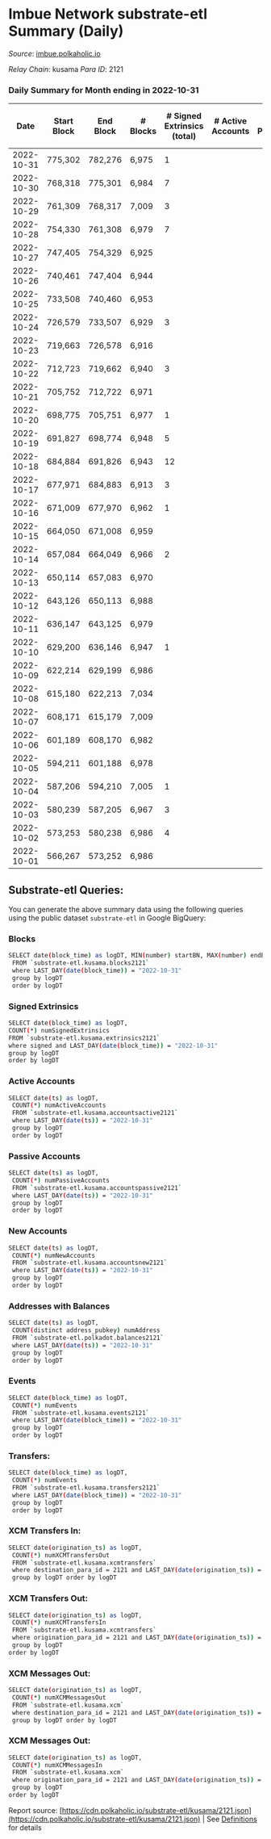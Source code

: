 # Imbue Network substrate-etl Summary (Daily)

_Source_: [imbue.polkaholic.io](https://imbue.polkaholic.io)

*Relay Chain*: kusama
*Para ID*: 2121



### Daily Summary for Month ending in 2022-10-31


| Date | Start Block | End Block | # Blocks | # Signed Extrinsics (total) | # Active Accounts | # Passive | # New | # Addresses with Balances | # Events | # Transfers | # XCM Transfers In | # XCM Transfers Out | # XCM In | # XCM Out | Issues | 
| ---- | ----------- | --------- | -------- | --------------------------- | ----------------- | --------- | ----- | ------------------------- | -------- | ----------- | ------------------ | ------------------- | -------- | --------- | ------ |
| 2022-10-31 | 775,302 | 782,276 | 6,975 | 1 |  |  |  |  | 13,959 |   |   |   |  |  |  |
| 2022-10-30 | 768,318 | 775,301 | 6,984 | 7 |  |  |  |  | 14,038 | 3  | 3  |   | 3 |  |  |
| 2022-10-29 | 761,309 | 768,317 | 7,009 | 3 |  |  |  |  | 14,048 |   | 2  |   | 2 |  |  |
| 2022-10-28 | 754,330 | 761,308 | 6,979 | 7 |  |  |  |  | 14,003 |   | 1  |   | 1 |  |  |
| 2022-10-27 | 747,405 | 754,329 | 6,925 |  |  |  |  |  | 13,854 |   |   |   |  |  |  |
| 2022-10-26 | 740,461 | 747,404 | 6,944 |  |  |  |  |  | 13,892 |   |   |   |  |  |  |
| 2022-10-25 | 733,508 | 740,460 | 6,953 |  |  |  |  |  | 13,910 |   |   |   |  |  |  |
| 2022-10-24 | 726,579 | 733,507 | 6,929 | 3 |  |  |  |  | 13,891 |   | 2  |   | 2 |  |  |
| 2022-10-23 | 719,663 | 726,578 | 6,916 |  |  |  |  |  | 13,836 |   |   |   |  |  |  |
| 2022-10-22 | 712,723 | 719,662 | 6,940 | 3 |  |  |  |  | 13,906 |   | 1  |   | 1 |  |  |
| 2022-10-21 | 705,752 | 712,722 | 6,971 |  |  |  |  |  | 13,945 |   |   |   |  |  |  |
| 2022-10-20 | 698,775 | 705,751 | 6,977 | 1 |  |  |  |  | 13,984 | 1  | 3  |   | 3 |  |  |
| 2022-10-19 | 691,827 | 698,774 | 6,948 | 5 |  |  |  |  | 13,935 | 1  | 1  |   | 1 |  |  |
| 2022-10-18 | 684,884 | 691,826 | 6,943 | 12 |  |  |  |  | 13,980 |   | 5  |   | 5 |  |  |
| 2022-10-17 | 677,971 | 684,883 | 6,913 | 3 |  |  |  |  | 13,865 | 1  | 2  |   | 3 | 1 |  |
| 2022-10-16 | 671,009 | 677,970 | 6,962 | 1 |  |  |  |  | 13,934 |   |   |   |  |  |  |
| 2022-10-15 | 664,050 | 671,008 | 6,959 |  |  |  |  |  | 13,922 |   |   |   |  |  |  |
| 2022-10-14 | 657,084 | 664,049 | 6,966 | 2 |  |  |  |  | 13,947 |   |   |   |  |  |  |
| 2022-10-13 | 650,114 | 657,083 | 6,970 |  |  |  |  |  | 13,944 |   |   |   |  |  |  |
| 2022-10-12 | 643,126 | 650,113 | 6,988 |  |  |  |  | 308 | 13,984 |   |   |   |  |  |  |
| 2022-10-11 | 636,147 | 643,125 | 6,979 |  |  |  |  | 308 | 13,962 |   |   |   |  |  |  |
| 2022-10-10 | 629,200 | 636,146 | 6,947 | 1 |  |  |  | 308 | 13,906 | 1  |   |   |  |  |  |
| 2022-10-09 | 622,214 | 629,199 | 6,986 |  |  |  |  | 307 | 13,976 |   |   |   |  |  |  |
| 2022-10-08 | 615,180 | 622,213 | 7,034 |  |  |  |  | 307 | 14,072 |   |   |   |  |  |  |
| 2022-10-07 | 608,171 | 615,179 | 7,009 |  |  |  |  | 307 | 14,022 |   |   |   |  |  |  |
| 2022-10-06 | 601,189 | 608,170 | 6,982 |  |  |  |  | 307 | 13,968 |   |   |   |  |  |  |
| 2022-10-05 | 594,211 | 601,188 | 6,978 |  |  |  |  | 307 | 13,959 |   |   |   |  |  |  |
| 2022-10-04 | 587,206 | 594,210 | 7,005 | 1 |  |  |  | 307 | 14,022 | 1  |   |   |  |  |  |
| 2022-10-03 | 580,239 | 587,205 | 6,967 | 3 |  |  |  |  | 13,963 | 3  |   |   |  |  |  |
| 2022-10-02 | 573,253 | 580,238 | 6,986 | 4 |  |  |  |  | 14,008 | 4  |   |   |  |  |  |
| 2022-10-01 | 566,267 | 573,252 | 6,986 |  |  |  |  |  | 13,976 |   |   |   |  |  |  |

## Substrate-etl Queries:
You can generate the above summary data using the following queries using the public dataset `substrate-etl` in Google BigQuery:

### Blocks
```bash
SELECT date(block_time) as logDT, MIN(number) startBN, MAX(number) endBN, COUNT(*) numBlocks 
 FROM `substrate-etl.kusama.blocks2121`  
 where LAST_DAY(date(block_time)) = "2022-10-31" 
 group by logDT 
 order by logDT
```

### Signed Extrinsics
```bash
SELECT date(block_time) as logDT, 
COUNT(*) numSignedExtrinsics 
FROM `substrate-etl.kusama.extrinsics2121`  
where signed and LAST_DAY(date(block_time)) = "2022-10-31" 
group by logDT 
order by logDT
```

### Active Accounts
```bash
SELECT date(ts) as logDT, 
 COUNT(*) numActiveAccounts 
 FROM `substrate-etl.kusama.accountsactive2121` 
 where LAST_DAY(date(ts)) = "2022-10-31" 
 group by logDT 
 order by logDT
```

### Passive Accounts
```bash
SELECT date(ts) as logDT, 
 COUNT(*) numPassiveAccounts 
 FROM `substrate-etl.kusama.accountspassive2121` 
 where LAST_DAY(date(ts)) = "2022-10-31" 
 group by logDT 
 order by logDT
```

### New Accounts
```bash
SELECT date(ts) as logDT, 
 COUNT(*) numNewAccounts 
 FROM `substrate-etl.kusama.accountsnew2121` 
 where LAST_DAY(date(ts)) = "2022-10-31" 
 group by logDT
 order by logDT
```

### Addresses with Balances
```bash
SELECT date(ts) as logDT,
 COUNT(distinct address_pubkey) numAddress 
 FROM `substrate-etl.polkadot.balances2121` 
 where LAST_DAY(date(ts)) = "2022-10-31" 
 group by logDT 
 order by logDT
```

### Events
```bash
SELECT date(block_time) as logDT, 
 COUNT(*) numEvents 
 FROM `substrate-etl.kusama.events2121` 
 where LAST_DAY(date(block_time)) = "2022-10-31" 
 group by logDT 
 order by logDT
```

### Transfers:
```bash
SELECT date(block_time) as logDT, 
 COUNT(*) numEvents 
 FROM `substrate-etl.kusama.transfers2121` 
 where LAST_DAY(date(block_time)) = "2022-10-31" 
 group by logDT 
 order by logDT
```

### XCM Transfers In:
```bash
SELECT date(origination_ts) as logDT, 
 COUNT(*) numXCMTransfersOut 
 FROM `substrate-etl.kusama.xcmtransfers` 
 where destination_para_id = 2121 and LAST_DAY(date(origination_ts)) = "2022-10-31" 
 group by logDT order by logDT
```

### XCM Transfers Out:
```bash
SELECT date(origination_ts) as logDT, 
 COUNT(*) numXCMTransfersIn 
 FROM `substrate-etl.kusama.xcmtransfers` 
 where origination_para_id = 2121 and LAST_DAY(date(origination_ts)) = "2022-10-31" 
 group by logDT 
order by logDT
```

### XCM Messages Out:
```bash
SELECT date(origination_ts) as logDT, 
 COUNT(*) numXCMMessagesOut 
 FROM `substrate-etl.kusama.xcm` 
 where destination_para_id = 2121 and LAST_DAY(date(origination_ts)) = "2022-10-31" 
 group by logDT order by logDT
```

### XCM Messages Out:
```bash
SELECT date(origination_ts) as logDT, 
 COUNT(*) numXCMMessagesIn 
 FROM `substrate-etl.kusama.xcm` 
 where origination_para_id = 2121 and LAST_DAY(date(origination_ts)) = "2022-10-31" 
 group by logDT 
order by logDT
```


Report source: [https://cdn.polkaholic.io/substrate-etl/kusama/2121.json](https://cdn.polkaholic.io/substrate-etl/kusama/2121.json) | See [Definitions](/DEFINITIONS.md) for details
